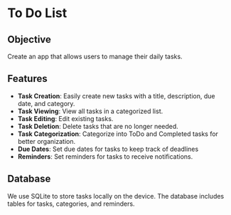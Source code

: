 # To Do List

## Objective
Create an app that allows users to manage their daily tasks.

## Features
- **Task Creation**: Easily create new tasks with a title, description, due date, and category.
- **Task Viewing**: View all tasks in a categorized list.
- **Task Editing**: Edit existing tasks.
- **Task Deletion**: Delete tasks that are no longer needed.
- **Task Categorization**: Categorize into ToDo and Completed tasks for better organization.
- **Due Dates**: Set due dates for tasks to keep track of deadlines
- **Reminders**: Set reminders for tasks to receive notifications.

## Database
We use SQLite to store tasks locally on the device. The database includes tables for tasks, categories, and reminders.

